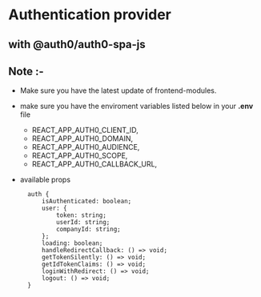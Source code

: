 # Authentication provider

## with @auth0/auth0-spa-js

## Note :-

- Make sure you have the latest update of frontend-modules.
- make sure you have the enviroment variables listed below in your **.env** file  
   - REACT_APP_AUTH0_CLIENT_ID,  
   - REACT_APP_AUTH0_DOMAIN,  
   - REACT_APP_AUTH0_AUDIENCE,  
   - REACT_APP_AUTH0_SCOPE,  
   - REACT_APP_AUTH0_CALLBACK_URL,
- available props

        auth {
            isAuthenticated: boolean;
            user: {
                token: string;
                userId: string;
                companyId: string;
            };
            loading: boolean;
            handleRedirectCallback: () => void;
            getTokenSilently: () => void;
            getIdTokenClaims: () => void;
            loginWithRedirect: () => void;
            logout: () => void;
        }
